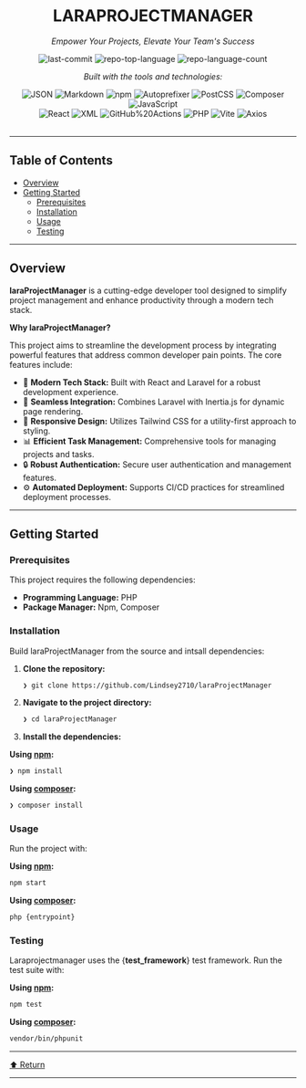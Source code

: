 <div id="top">

<!-- HEADER STYLE: CLASSIC -->
<div align="center">


# LARAPROJECTMANAGER

<em>Empower Your Projects, Elevate Your Team's Success</em>

<!-- BADGES -->
<img src="https://img.shields.io/github/last-commit/Lindsey2710/laraProjectManager?style=flat&logo=git&logoColor=white&color=0080ff" alt="last-commit">
<img src="https://img.shields.io/github/languages/top/Lindsey2710/laraProjectManager?style=flat&color=0080ff" alt="repo-top-language">
<img src="https://img.shields.io/github/languages/count/Lindsey2710/laraProjectManager?style=flat&color=0080ff" alt="repo-language-count">

<em>Built with the tools and technologies:</em>

<img src="https://img.shields.io/badge/JSON-000000.svg?style=flat&logo=JSON&logoColor=white" alt="JSON">
<img src="https://img.shields.io/badge/Markdown-000000.svg?style=flat&logo=Markdown&logoColor=white" alt="Markdown">
<img src="https://img.shields.io/badge/npm-CB3837.svg?style=flat&logo=npm&logoColor=white" alt="npm">
<img src="https://img.shields.io/badge/Autoprefixer-DD3735.svg?style=flat&logo=Autoprefixer&logoColor=white" alt="Autoprefixer">
<img src="https://img.shields.io/badge/PostCSS-DD3A0A.svg?style=flat&logo=PostCSS&logoColor=white" alt="PostCSS">
<img src="https://img.shields.io/badge/Composer-885630.svg?style=flat&logo=Composer&logoColor=white" alt="Composer">
<img src="https://img.shields.io/badge/JavaScript-F7DF1E.svg?style=flat&logo=JavaScript&logoColor=black" alt="JavaScript">
<br>
<img src="https://img.shields.io/badge/React-61DAFB.svg?style=flat&logo=React&logoColor=black" alt="React">
<img src="https://img.shields.io/badge/XML-005FAD.svg?style=flat&logo=XML&logoColor=white" alt="XML">
<img src="https://img.shields.io/badge/GitHub%20Actions-2088FF.svg?style=flat&logo=GitHub-Actions&logoColor=white" alt="GitHub%20Actions">
<img src="https://img.shields.io/badge/PHP-777BB4.svg?style=flat&logo=PHP&logoColor=white" alt="PHP">
<img src="https://img.shields.io/badge/Vite-646CFF.svg?style=flat&logo=Vite&logoColor=white" alt="Vite">
<img src="https://img.shields.io/badge/Axios-5A29E4.svg?style=flat&logo=Axios&logoColor=white" alt="Axios">

</div>
<br>

---

## Table of Contents

- [Overview](#overview)
- [Getting Started](#getting-started)
    - [Prerequisites](#prerequisites)
    - [Installation](#installation)
    - [Usage](#usage)
    - [Testing](#testing)

---

## Overview

**laraProjectManager** is a cutting-edge developer tool designed to simplify project management and enhance productivity through a modern tech stack.

**Why laraProjectManager?**

This project aims to streamline the development process by integrating powerful features that address common developer pain points. The core features include:

- 🚀 **Modern Tech Stack:** Built with React and Laravel for a robust development experience.
- 🔗 **Seamless Integration:** Combines Laravel with Inertia.js for dynamic page rendering.
- 🎨 **Responsive Design:** Utilizes Tailwind CSS for a utility-first approach to styling.
- 📊 **Efficient Task Management:** Comprehensive tools for managing projects and tasks.
- 🔒 **Robust Authentication:** Secure user authentication and management features.
- ⚙️ **Automated Deployment:** Supports CI/CD practices for streamlined deployment processes.

---

## Getting Started

### Prerequisites

This project requires the following dependencies:

- **Programming Language:** PHP
- **Package Manager:** Npm, Composer

### Installation

Build laraProjectManager from the source and intsall dependencies:

1. **Clone the repository:**

    ```sh
    ❯ git clone https://github.com/Lindsey2710/laraProjectManager
    ```

2. **Navigate to the project directory:**

    ```sh
    ❯ cd laraProjectManager
    ```

3. **Install the dependencies:**

**Using [npm](https://www.npmjs.com/):**

```sh
❯ npm install
```
**Using [composer](https://www.php.net/):**

```sh
❯ composer install
```

### Usage

Run the project with:

**Using [npm](https://www.npmjs.com/):**

```sh
npm start
```
**Using [composer](https://www.php.net/):**

```sh
php {entrypoint}
```

### Testing

Laraprojectmanager uses the {__test_framework__} test framework. Run the test suite with:

**Using [npm](https://www.npmjs.com/):**

```sh
npm test
```
**Using [composer](https://www.php.net/):**

```sh
vendor/bin/phpunit
```

---

<div align="left"><a href="#top">⬆ Return</a></div>

---
